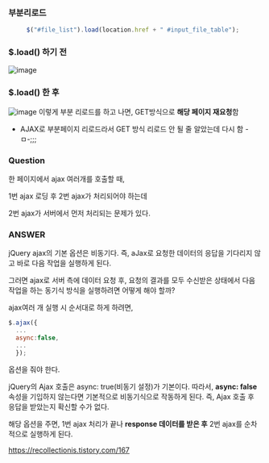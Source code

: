
### 부분리로드

```javascript
     $("#file_list").load(location.href + " #input_file_table");

```
### $.load() 하기 전
![image](https://user-images.githubusercontent.com/15938354/138017786-ea6eca40-5b2a-48ad-ae44-32016f1ee7f3.png)


### $.load() 한 후 
![image](https://user-images.githubusercontent.com/15938354/138017907-9ce89931-8d7a-4a99-b60b-22e7f3c0fb0f.png)
이렇게 부분 리로드를 하고 나면, GET방식으로 **해당 페이지 재요청**함 

- AJAX로 부분페이지 리로드라서 GET 방식 리로드 안 될 줄 알았는데 다시 함 -ㅁ-;;;
 
### Question

한 페이지에서 ajax 여러개를 호출할 때,

1번 ajax 로딩 후 2번 ajax가 처리되어야 하는데

2번 ajax가 서버에서 먼저 처리되는 문제가 있다.


### ANSWER

jQuery ajax의 기본 옵션은 비동기다. 
즉, aJax로 요청한 데이터의 응답을 기다리지 않고 바로 다음 작업을 실행하게 된다. 

그러면 ajax로 서버 측에 데이터 요청 후, 요청의 결과를 모두 수신받은 상태에서 다음 작업을 하는 동기식 방식을 실행하려면 어떻게 해야 할까? 

ajax여러 개 실행 시 순서대로 하게 하려면, 

```javascript 
$.ajax({ 
  ...
  async:false,
  ...
  });
```
옵션을 줘야 한다. 


jQuery의 Ajax 호출은 async: true(비동기 설정)가 기본이다.
따라서, **async: false**  속성을 기입하지 않는다면 기본적으로 비동기식으로 작동하게 된다.
즉, Ajax 호출 후 응답을 받았는지 확신할 수가 없다. 

해당 옵션을 주면, 1번 ajax 처리가 끝나 **response 데이터를 받은 후** 2번 ajax를 순차적으로 실행하게 된다.


https://recollectionis.tistory.com/167
